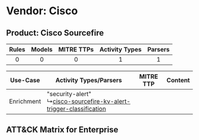 Vendor: Cisco
=============
Product: Cisco Sourcefire
-------------------------
| Rules | Models | MITRE TTPs | Activity Types | Parsers |
|:-----:|:------:|:----------:|:--------------:|:-------:|
|   0   |   0    |     0      |       1        |    1    |

|  Use-Case  | Activity Types/Parsers    | MITRE TTP | Content    |
|:----------:| ---- | --------- | ---- |
| Enrichment |  "security-alert"<br> ↳[cisco-sourcefire-kv-alert-trigger-classification](Ps/pC_ciscosourcefirekvalerttriggerclassification.md)<br> |    | [](RM/r_m_cisco_cisco_sourcefire_Enrichment.md) |

ATT&CK Matrix for Enterprise
----------------------------
